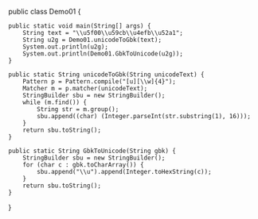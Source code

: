public class Demo01 {

	public static void main(String[] args) {
		String text = "\\u5f00\\u59cb\\u4efb\\u52a1";
		String u2g = Demo01.unicodeToGbk(text);
		System.out.println(u2g);
		System.out.println(Demo01.GbkToUnicode(u2g));
	}

	public static String unicodeToGbk(String unicodeText) {
		Pattern p = Pattern.compile("[u][\\w]{4}");
		Matcher m = p.matcher(unicodeText);
		StringBuilder sbu = new StringBuilder();
		while (m.find()) {
			String str = m.group();
			sbu.append((char) (Integer.parseInt(str.substring(1), 16)));
		}
		return sbu.toString();
	}

	public static String GbkToUnicode(String gbk) {
		StringBuilder sbu = new StringBuilder();
		for (char c : gbk.toCharArray()) {
			sbu.append("\\u").append(Integer.toHexString(c));
		}
		return sbu.toString();
	}
}
